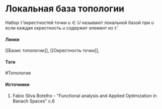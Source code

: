# Локальная база топологии
Набор $\hat\tau$ окрестностей точки $u\in U$ называют локальной базой при $u$ если каждая окрестность $u$ содержит элемент из $\hat\tau$.

#### Линки
 [[Базис топологии]],
 [[Окрестность точки]],
#### Тэги
 #Топология 
#### Источники
 1. Fabio Silva Botelho - "Functional analysis and Applied Optimization in Banach Spaces" с.6